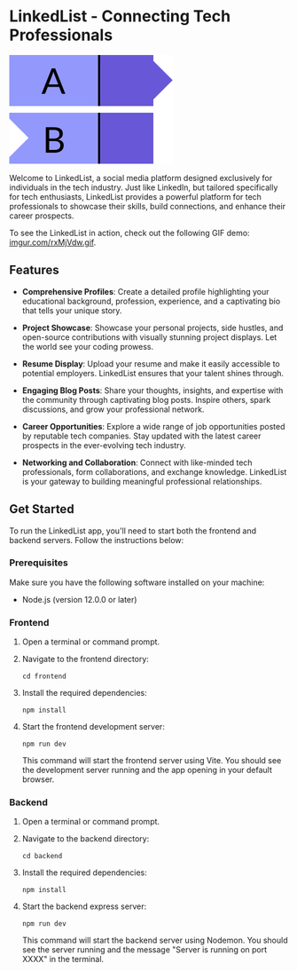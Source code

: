 # LinkedList - Connecting Tech Professionals

![LinkedList Logo](frontend/src/assets/IconLight.svg)

Welcome to LinkedList, a social media platform designed exclusively for individuals in the tech industry. Just like LinkedIn, but tailored specifically for tech enthusiasts, LinkedList provides a powerful platform for tech professionals to showcase their skills, build connections, and enhance their career prospects.

To see the LinkedList in action, check out the following GIF demo: [imgur.com/rxMjVdw.gif](https://i.imgur.com/rxMjVdw.gif).

## Features

- **Comprehensive Profiles**: Create a detailed profile highlighting your educational background, profession, experience, and a captivating bio that tells your unique story.

- **Project Showcase**: Showcase your personal projects, side hustles, and open-source contributions with visually stunning project displays. Let the world see your coding prowess.

- **Resume Display**: Upload your resume and make it easily accessible to potential employers. LinkedList ensures that your talent shines through.

- **Engaging Blog Posts**: Share your thoughts, insights, and expertise with the community through captivating blog posts. Inspire others, spark discussions, and grow your professional network.

- **Career Opportunities**: Explore a wide range of job opportunities posted by reputable tech companies. Stay updated with the latest career prospects in the ever-evolving tech industry.

- **Networking and Collaboration**: Connect with like-minded tech professionals, form collaborations, and exchange knowledge. LinkedList is your gateway to building meaningful professional relationships.

## Get Started

To run the LinkedList app, you'll need to start both the frontend and backend servers. Follow the instructions below:

### Prerequisites

Make sure you have the following software installed on your machine:

- Node.js (version 12.0.0 or later)

### Frontend

1. Open a terminal or command prompt.

2. Navigate to the frontend directory:

   ```shell
   cd frontend
   ```
3. Install the required dependencies:
    ```shell
    npm install
    ```
4. Start the frontend development server:
    ```shell
    npm run dev
    ```

    This command will start the frontend server using Vite. You should see the development server running and the app opening in your default browser.

### Backend

1. Open a terminal or command prompt.

2. Navigate to the backend directory:

   ```shell
   cd backend
   ```
3. Install the required dependencies:
    ```shell
    npm install
    ```
4. Start the backend express server:
    ```shell
    npm run dev
    ```

    This command will start the backend server using Nodemon. You should see the server running and the message "Server is running on port XXXX" in the terminal.
